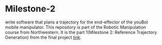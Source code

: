 # Milestone-2
write software that plans a trajectory for the end-effector of the youBot mobile manipulator.
This repository is part of the Robotic Manipulation course from Northwestern.
It is the part 1(Milestone 2: Reference Trajectory Generation) from the final project [link](http://hades.mech.northwestern.edu/index.php/Mobile_Manipulation_Capstone).



